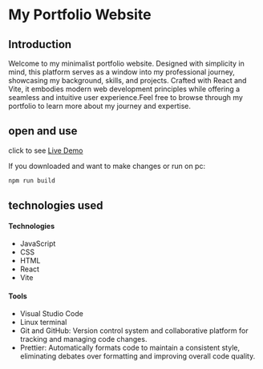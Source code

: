 # My Portfolio Website

## Introduction

Welcome to my minimalist portfolio website. Designed with simplicity in mind, this platform serves as a window into my professional journey, showcasing my background, skills, and projects. Crafted with React and Vite, it embodies modern web development principles while offering a seamless and intuitive user experience.Feel free to browse through my portfolio to learn more about my journey and expertise.

## open and use

click to see [Live Demo](https://giorgi-dzebisashvili.netlify.app/)

If you downloaded and want to make changes or run on pc:

```bash
npm run build
```

## technologies used

#### Technologies

- JavaScript
- CSS
- HTML
- React
- Vite

#### Tools

- Visual Studio Code
- Linux terminal
- Git and GitHub: Version control system and collaborative platform for tracking and managing code changes.
- Prettier: Automatically formats code to maintain a consistent style, eliminating debates over formatting and improving overall code quality.
